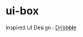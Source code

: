 # ui-box

Inspired UI Design : [Dribbble](https://dribbble.com/shots/14032508/attachments/5649668?mode=media)
